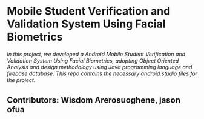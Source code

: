 # Mobile Student Verification and Validation System Using Facial Biometrics

###### In this project, we developed a Android Mobile Student Verification and Validation System Using Facial Biometrics, adopting Object Oriented Analysis and design methodology using Java programming language and firebase database. This repo contains the necessary android studio files for the project.

## Contributors: 	Wisdom Arerosuoghene, 	jason ofua
